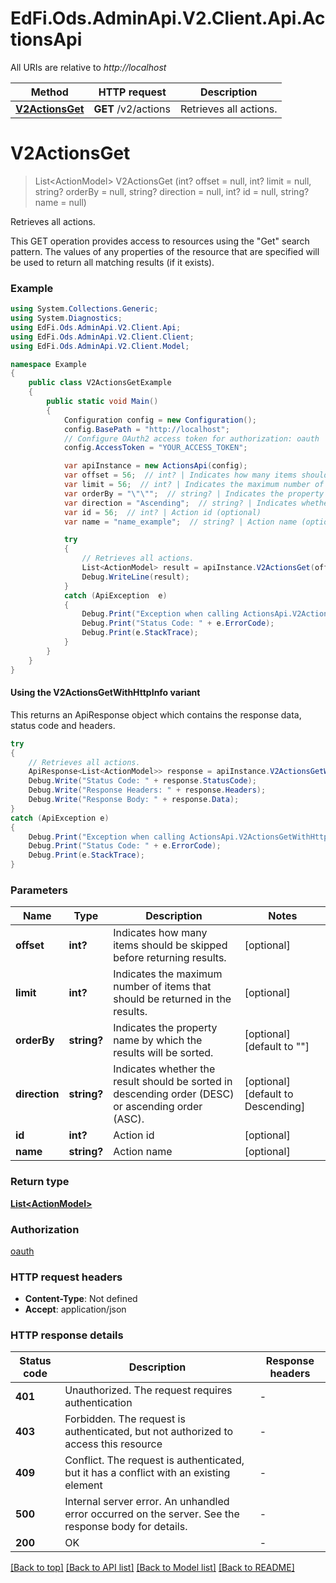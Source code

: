# EdFi.Ods.AdminApi.V2.Client.Api.ActionsApi

All URIs are relative to *http://localhost*

| Method | HTTP request | Description |
|--------|--------------|-------------|
| [**V2ActionsGet**](ActionsApi.md#v2actionsget) | **GET** /v2/actions | Retrieves all actions. |

<a id="v2actionsget"></a>
# **V2ActionsGet**
> List&lt;ActionModel&gt; V2ActionsGet (int? offset = null, int? limit = null, string? orderBy = null, string? direction = null, int? id = null, string? name = null)

Retrieves all actions.

This GET operation provides access to resources using the \"Get\" search pattern. The values of any properties of the resource that are specified will be used to return all matching results (if it exists).

### Example
```csharp
using System.Collections.Generic;
using System.Diagnostics;
using EdFi.Ods.AdminApi.V2.Client.Api;
using EdFi.Ods.AdminApi.V2.Client.Client;
using EdFi.Ods.AdminApi.V2.Client.Model;

namespace Example
{
    public class V2ActionsGetExample
    {
        public static void Main()
        {
            Configuration config = new Configuration();
            config.BasePath = "http://localhost";
            // Configure OAuth2 access token for authorization: oauth
            config.AccessToken = "YOUR_ACCESS_TOKEN";

            var apiInstance = new ActionsApi(config);
            var offset = 56;  // int? | Indicates how many items should be skipped before returning results. (optional) 
            var limit = 56;  // int? | Indicates the maximum number of items that should be returned in the results. (optional) 
            var orderBy = "\"\"";  // string? | Indicates the property name by which the results will be sorted. (optional)  (default to "")
            var direction = "Ascending";  // string? | Indicates whether the result should be sorted in descending order (DESC) or ascending order (ASC). (optional)  (default to Descending)
            var id = 56;  // int? | Action id (optional) 
            var name = "name_example";  // string? | Action name (optional) 

            try
            {
                // Retrieves all actions.
                List<ActionModel> result = apiInstance.V2ActionsGet(offset, limit, orderBy, direction, id, name);
                Debug.WriteLine(result);
            }
            catch (ApiException  e)
            {
                Debug.Print("Exception when calling ActionsApi.V2ActionsGet: " + e.Message);
                Debug.Print("Status Code: " + e.ErrorCode);
                Debug.Print(e.StackTrace);
            }
        }
    }
}
```

#### Using the V2ActionsGetWithHttpInfo variant
This returns an ApiResponse object which contains the response data, status code and headers.

```csharp
try
{
    // Retrieves all actions.
    ApiResponse<List<ActionModel>> response = apiInstance.V2ActionsGetWithHttpInfo(offset, limit, orderBy, direction, id, name);
    Debug.Write("Status Code: " + response.StatusCode);
    Debug.Write("Response Headers: " + response.Headers);
    Debug.Write("Response Body: " + response.Data);
}
catch (ApiException e)
{
    Debug.Print("Exception when calling ActionsApi.V2ActionsGetWithHttpInfo: " + e.Message);
    Debug.Print("Status Code: " + e.ErrorCode);
    Debug.Print(e.StackTrace);
}
```

### Parameters

| Name | Type | Description | Notes |
|------|------|-------------|-------|
| **offset** | **int?** | Indicates how many items should be skipped before returning results. | [optional]  |
| **limit** | **int?** | Indicates the maximum number of items that should be returned in the results. | [optional]  |
| **orderBy** | **string?** | Indicates the property name by which the results will be sorted. | [optional] [default to &quot;&quot;] |
| **direction** | **string?** | Indicates whether the result should be sorted in descending order (DESC) or ascending order (ASC). | [optional] [default to Descending] |
| **id** | **int?** | Action id | [optional]  |
| **name** | **string?** | Action name | [optional]  |

### Return type

[**List&lt;ActionModel&gt;**](ActionModel.md)

### Authorization

[oauth](../README.md#oauth)

### HTTP request headers

 - **Content-Type**: Not defined
 - **Accept**: application/json


### HTTP response details
| Status code | Description | Response headers |
|-------------|-------------|------------------|
| **401** | Unauthorized. The request requires authentication |  -  |
| **403** | Forbidden. The request is authenticated, but not authorized to access this resource |  -  |
| **409** | Conflict. The request is authenticated, but it has a conflict with an existing element |  -  |
| **500** | Internal server error. An unhandled error occurred on the server. See the response body for details. |  -  |
| **200** | OK |  -  |

[[Back to top]](#) [[Back to API list]](../README.md#documentation-for-api-endpoints) [[Back to Model list]](../README.md#documentation-for-models) [[Back to README]](../README.md)

